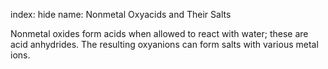 index: hide
name: Nonmetal Oxyacids and Their Salts

Nonmetal oxides form acids when allowed to react with water; these are acid anhydrides. The resulting oxyanions can form salts with various metal ions.
